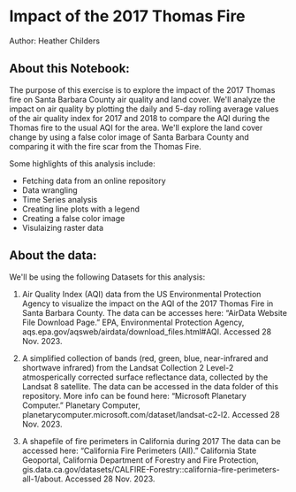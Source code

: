 # Impact of the 2017 Thomas Fire

Author: Heather Childers

## About this Notebook:
The purpose of this exercise is to explore the impact of the 2017 Thomas fire on Santa Barbara County air quality and land cover. We'll analyze the impact on air quality by plotting the daily and 5-day rolling average values of the air quality index for 2017 and 2018 to compare the AQI during the Thomas fire to the usual AQI for the area. We'll explore the land cover change by using a false color image of Santa Barbara County and comparing it with the fire scar from the Thomas Fire.

Some highlights of this analysis include:
- Fetching data from an online repository
- Data wrangling
- Time Series analysis
- Creating line plots with a legend
- Creating a false color image
- Visulaizing raster data

## About the data:
We'll be using the following Datasets for this analysis:

1. Air Quality Index (AQI) data from the US Environmental Protection Agency to visualize the impact on the AQI of the 2017 Thomas Fire in Santa Barbara County.
The data can be accesses here: “AirData Website File Download Page.” EPA, Environmental Protection Agency, aqs.epa.gov/aqsweb/airdata/download_files.html#AQI. Accessed 28 Nov. 2023. 

2. A simplified collection of bands (red, green, blue, near-infrared and shortwave infrared) from the Landsat Collection 2 Level-2 atmosperically corrected surface reflectance data, collected by the Landsat 8 satellite.
The data can be accessed in the data folder of this repository. More info can be found here: “Microsoft Planetary Computer.” Planetary Computer, planetarycomputer.microsoft.com/dataset/landsat-c2-l2. Accessed 28 Nov. 2023.  

3. A shapefile of fire perimeters in California during 2017
The data can be accessed here: “California Fire Perimeters (All).” California State Geoportal, California Department of Forestry and Fire Protection, gis.data.ca.gov/datasets/CALFIRE-Forestry::california-fire-perimeters-all-1/about. Accessed 28 Nov. 2023. 